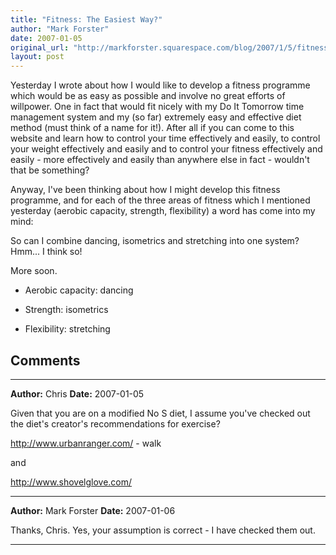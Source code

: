 ```yaml
---
title: "Fitness: The Easiest Way?"
author: "Mark Forster"
date: 2007-01-05
original_url: "http://markforster.squarespace.com/blog/2007/1/5/fitness-the-easiest-way.html"
layout: post
---
```


Yesterday I wrote about how I would like to develop a fitness programme which would be as easy as possible and involve no great efforts of willpower. One in fact that would fit nicely with my Do It Tomorrow time management system and my (so far) extremely easy and effective diet method (must think of a name for it!). After all if you can come to this website and learn how to control your time effectively and easily, to control your weight effectively and easily and to control your fitness effectively and easily - more effectively and easily than anywhere else in fact - wouldn't that be something?

Anyway, I've been thinking about how I might develop this fitness programme, and for each of the three areas of fitness which I mentioned yesterday (aerobic capacity, strength, flexibility) a word has come into my mind:

So can I combine dancing, isometrics and stretching into one system? Hmm... I think so!

More soon.

- Aerobic capacity: dancing

- Strength: isometrics

- Flexibility: stretching


## Comments

---

**Author:** Chris
**Date:** 2007-01-05

Given that you are on a modified No S diet, I assume you've checked out the diet's creator's recommendations for exercise?  
  
<http://www.urbanranger.com/> - walk  
  
and  
  
<http://www.shovelglove.com/>

---

**Author:** Mark Forster
**Date:** 2007-01-06

Thanks, Chris. Yes, your assumption is correct - I have checked them out.

---
